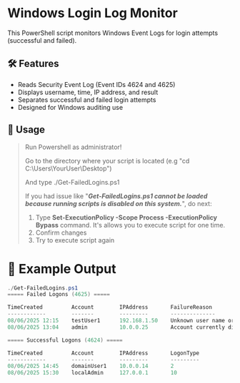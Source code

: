 # Windows Login Log Monitor

This PowerShell script monitors Windows Event Logs for login attempts (successful and failed).

## 🛠 Features

- Reads Security Event Log (Event IDs 4624 and 4625)
- Displays username, time, IP address, and result
- Separates successful and failed login attempts
- Designed for Windows auditing use

## 🚀 Usage

> Run Powershell as administrator!
>
> Go to the directory where your script is located (e.g "cd C:\Users\YourUser\Desktop")
>
> And type ./Get-FailedLogins.ps1
>
> If you had issue like "**_Get-FailedLogins.ps1 cannot be loaded because running scripts is disabled on this system._**", do next:
>   1. Type **Set-ExecutionPolicy -Scope Process -ExecutionPolicy Bypass** command. It's allows you to execute script for one time.
>   2. Confirm changes
>   3. Try to execute script again
>
> 

# 🧪 Example Output
```powershell
./Get-FailedLogins.ps1
===== Failed Logons (4625) =====

TimeCreated         Account        IPAddress       FailureReason
------------        -------        ---------       --------------
08/06/2025 12:15    testUser1      192.168.1.50    Unknown user name or bad password.
08/06/2025 13:04    admin          10.0.0.25       Account currently disabled.

===== Successful Logons (4624) =====

TimeCreated         Account        IPAddress       LogonType
------------        -------        ---------       ---------
08/06/2025 14:45    domainUser1    10.0.0.14       2
08/06/2025 15:30    localAdmin     127.0.0.1       10

```
